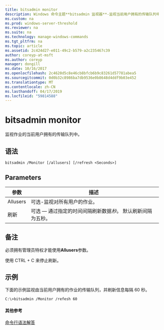 ```yaml
---
title: bitsadmin monitor
description: Windows 命令主题**bitsadmin 监视器**-监视当前用户拥有的传输队列中的作业。
ms.custom: na
ms.prod: windows-server-threshold
ms.reviewer: na
ms.suite: na
ms.technology: manage-windows-commands
ms.tgt_pltfrm: na
ms.topic: article
ms.assetid: 2c424d27-e011-49c2-b579-a2c235467c39
author: coreyp-at-msft
ms.author: coreyp
manager: dongill
ms.date: 10/16/2017
ms.openlocfilehash: 2c4620d5c8e46cb8bfcb6b9c83261d57781abea5
ms.sourcegitcommit: 0d0b32c8986ba7db9536e0b8648d4ddf9b03e452
ms.translationtype: MT
ms.contentlocale: zh-CN
ms.lasthandoff: 04/17/2019
ms.locfileid: "59814588"
---
```

# <a name="bitsadmin-monitor"></a>bitsadmin monitor



监视作业的当前用户拥有的传输队列中。

## <a name="syntax"></a>语法

```
bitsadmin /Monitor [/allusers] [/refresh <Seconds>]
```

## <a name="parameters"></a>Parameters

|参数|描述|
|---------|-----------|
|Allusers|可选-监视对所有用户的作业。|
|刷新|可选 — 通过指定的时间间隔刷新数据*秒*。 默认刷新间隔为五秒。|

## <a name="remarks"></a>备注

必须拥有管理员特权才能使用**Allusers**参数。

使用 CTRL + C 来停止刷新。

## <a name="BKMK_examples"></a>示例

下面的示例监视由当前用户拥有的作业的传输队列，并刷新信息每隔 60 秒。
```
C:\>bitsadmin /Monitor /refesh 60
```

#### <a name="additional-references"></a>其他参考

[命令行语法解答](command-line-syntax-key.md)